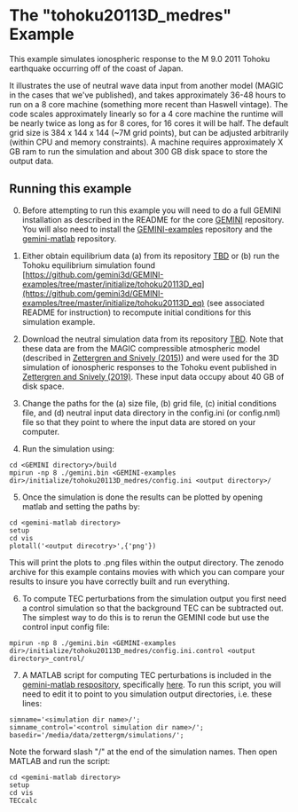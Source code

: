 # The "tohoku20113D\_medres" Example

This example simulates ionospheric response to the M 9.0 2011 Tohoku earthquake occurring off of the coast of Japan.  

It illustrates the use of neutral wave data input from another model (MAGIC in the cases that we've published), and takes approximately 36-48 hours to run on a 8 core machine (something more recent than Haswell vintage).  The code scales approximately linearly so for a 4 core machine the runtime will be nearly twice as long as for 8 cores, for 16 cores it will be half.  The default grid size is 384 x 144 x 144 (~7M grid points), but can be adjusted arbitrarily (within CPU and memory constraints).  A machine requires approximately X GB ram to run the simulation and about 300 GB disk space to store the output data.  

## Running this example

0)  Before attempting to run this example you will need to do a full GEMINI installation as described in the README for the core [GEMINI](https://github.com/gemini3d/GEMINI) repository.  You will also need to install the [GEMINI-examples](https://github.com/gemini3d/GEMINI-examples) repository and the [gemini-matlab](https://github.com/gemini3d/gemini-matlab) repository.  

1)  Either obtain equilibrium data (a) from its repository [TBD]() or (b) run the Tohoku equilibrium simulation found [https://github.com/gemini3d/GEMINI-examples/tree/master/initialize/tohoku20113D_eq](https://github.com/gemini3d/GEMINI-examples/tree/master/initialize/tohoku20113D_eq) (see associated README for instruction) to recompute initial conditions for this simulation example.

2)  Download the neutral simulation data from its repository [TBD]().  Note that these data are from the MAGIC compressible atmospheric model (described in [Zettergren and Snively (2015)](https://agupubs.onlinelibrary.wiley.com/doi/full/10.1002/2015JA021116)) and were used for the 3D simulation of ionospheric responses to the Tohoku event published in [Zettergren and Snively (2019)](https://agupubs.onlinelibrary.wiley.com/doi/full/10.1029/2018GL081569?casa_token=g2l3MOiyg4YAAAAA%3AUygvgBFrbj0ffiFzZuEhogWuAODDE3HH3RohpCDy5BvflfBqK_58jjy1kTe8EsAup9OxZBYNr34OpM5t).  These input data occupy about 40 GB of disk space.  

3)  Change the paths for the (a) size file, (b) grid file, (c) initial conditions file, and (d) neutral input data directory in the config.ini (or config.nml) file so that they point to where the input data are stored on your computer.  

4)  Run the simulation using:

``` 
cd <GEMINI directory>/build 
mpirun -np 8 ./gemini.bin <GEMINI-examples dir>/initialize/tohoku20113D_medres/config.ini <output directory>/ 
```

5)  Once the simulation is done the results can be plotted by opening matlab and setting the paths by:

``` 
cd <gemini-matlab directory>
setup
cd vis
plotall('<output direcotry>',{'png'})
```

This will print the plots to .png files within the output directory.  The zenodo archive for this example contains movies with which you can compare your results to insure you have correctly built and run everything.  

6)  To compute TEC perturbations from the simulation output you first need a control simulation so that the background TEC can be subtracted out.  The simplest way to do this is to rerun the GEMINI code but use the control input config file:

```
mpirun -np 8 ./gemini.bin <GEMINI-examples dir>/initialize/tohoku20113D_medres/config.ini.control <output directory>_control/

```

7)  A MATLAB script for computing TEC perturbations is included in the [gemini-matlab respository](https://github.com/gemini3d/gemini-matlab), specifically [here](https://github.com/gemini3d/gemini-matlab/blob/master/matlab/vis/TECcalc.m).  To run this script, you will need to edit it to point to you simulation output directories, i.e. these lines:  

```
simname='<simulation dir name>/';
simname_control='<control simulation dir name>/';
basedir='/media/data/zettergm/simulations/';
```

Note the forward slash "/" at the end of the simulation names.  Then open MATLAB and run the script:

```
cd <gemini-matlab directory>
setup
cd vis
TECcalc
```


